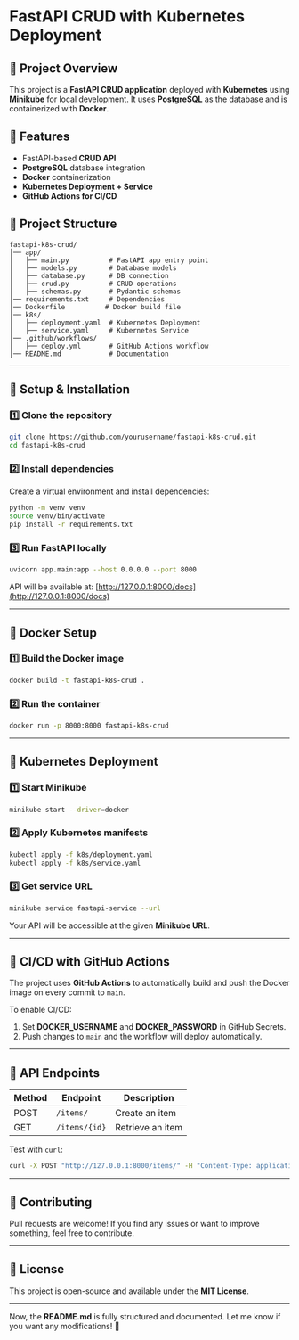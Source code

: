 # FastAPI CRUD with Kubernetes Deployment

## 📌 Project Overview
This project is a **FastAPI CRUD application** deployed with **Kubernetes** using **Minikube** for local development. It uses **PostgreSQL** as the database and is containerized with **Docker**.

## 🚀 Features
- FastAPI-based **CRUD API**
- **PostgreSQL** database integration
- **Docker** containerization
- **Kubernetes Deployment + Service**
- **GitHub Actions for CI/CD**

## 📂 Project Structure
```
fastapi-k8s-crud/
│── app/
│   ├── main.py          # FastAPI app entry point
│   ├── models.py        # Database models
│   ├── database.py      # DB connection
│   ├── crud.py          # CRUD operations
│   ├── schemas.py       # Pydantic schemas
│── requirements.txt     # Dependencies
│── Dockerfile          # Docker build file
│── k8s/
│   ├── deployment.yaml  # Kubernetes Deployment
│   ├── service.yaml     # Kubernetes Service
│── .github/workflows/
│   ├── deploy.yml       # GitHub Actions workflow
│── README.md            # Documentation
```

---

## 📌 Setup & Installation

### **1️⃣ Clone the repository**
```bash
git clone https://github.com/yourusername/fastapi-k8s-crud.git
cd fastapi-k8s-crud
```

### **2️⃣ Install dependencies**
Create a virtual environment and install dependencies:
```bash
python -m venv venv
source venv/bin/activate
pip install -r requirements.txt
```

### **3️⃣ Run FastAPI locally**
```bash
uvicorn app.main:app --host 0.0.0.0 --port 8000
```

API will be available at: [http://127.0.0.1:8000/docs](http://127.0.0.1:8000/docs)

---

## 📌 Docker Setup
### **1️⃣ Build the Docker image**
```bash
docker build -t fastapi-k8s-crud .
```

### **2️⃣ Run the container**
```bash
docker run -p 8000:8000 fastapi-k8s-crud
```

---

## 📌 Kubernetes Deployment
### **1️⃣ Start Minikube**
```bash
minikube start --driver=docker
```

### **2️⃣ Apply Kubernetes manifests**
```bash
kubectl apply -f k8s/deployment.yaml
kubectl apply -f k8s/service.yaml
```

### **3️⃣ Get service URL**
```bash
minikube service fastapi-service --url
```

Your API will be accessible at the given **Minikube URL**.

---

## 📌 CI/CD with GitHub Actions
The project uses **GitHub Actions** to automatically build and push the Docker image on every commit to `main`.

To enable CI/CD:
1. Set **DOCKER_USERNAME** and **DOCKER_PASSWORD** in GitHub Secrets.
2. Push changes to `main` and the workflow will deploy automatically.

---

## 📌 API Endpoints
| Method | Endpoint         | Description          |
|--------|----------------|----------------------|
| POST   | `/items/`       | Create an item      |
| GET    | `/items/{id}`   | Retrieve an item    |

Test with `curl`:
```bash
curl -X POST "http://127.0.0.1:8000/items/" -H "Content-Type: application/json" -d '{"name": "Test Item"}'
```

---

## 📌 Contributing
Pull requests are welcome! If you find any issues or want to improve something, feel free to contribute.

---

## 📌 License
This project is open-source and available under the **MIT License**.

---

Now, the **README.md** is fully structured and documented. Let me know if you want any modifications! 🚀

